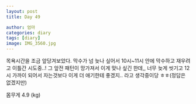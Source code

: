 ```yaml
---
layout: post
title: Day 49

author: 엄마
categories: diary
tags: [diary]
image: IMG_3560.jpg
---
```


목욕시간을 조금 앞당겨보았다.
막수가 넘 늦나 싶어서 10시~11시 안에 막수하고 재우려고 이틀간 시도중..! 그 앞전 패턴이 망가져서 이게 맞나 싶긴 한데,, 너무 늦게 씻기고 12시 가까이 되어서 자는것보다 이게 더 애기한테 좋겠지.. 라고 생각중이당 ㅎㅎ(정답은 없겠지만) 



몸무게 4.9 (kg)